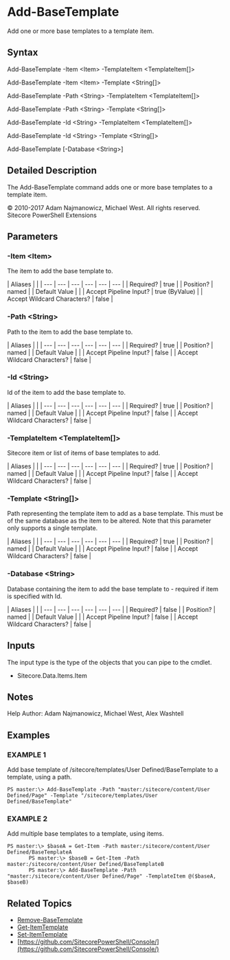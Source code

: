 # Add-BaseTemplate

Add one or more base templates to a template item.

## Syntax

Add-BaseTemplate -Item &lt;Item&gt; -TemplateItem &lt;TemplateItem\[\]&gt;

Add-BaseTemplate -Item &lt;Item&gt; -Template &lt;String\[\]&gt;

Add-BaseTemplate -Path &lt;String&gt; -TemplateItem &lt;TemplateItem\[\]&gt;

Add-BaseTemplate -Path &lt;String&gt; -Template &lt;String\[\]&gt;

Add-BaseTemplate -Id &lt;String&gt; -TemplateItem &lt;TemplateItem\[\]&gt;

Add-BaseTemplate -Id &lt;String&gt; -Template &lt;String\[\]&gt;

Add-BaseTemplate \[-Database &lt;String&gt;\]

## Detailed Description

The Add-BaseTemplate command adds one or more base templates to a template item.

© 2010-2017 Adam Najmanowicz, Michael West. All rights reserved. Sitecore PowerShell Extensions

## Parameters

### -Item  &lt;Item&gt;

The item to add the base template to.

| Aliases |  |
| --- | --- | --- | --- | --- | --- |
| Required? | true |
| Position? | named |
| Default Value |  |
| Accept Pipeline Input? | true \(ByValue\) |
| Accept Wildcard Characters? | false |

### -Path  &lt;String&gt;

Path to the item to add the base template to.

| Aliases |  |
| --- | --- | --- | --- | --- | --- |
| Required? | true |
| Position? | named |
| Default Value |  |
| Accept Pipeline Input? | false |
| Accept Wildcard Characters? | false |

### -Id  &lt;String&gt;

Id of the item to add the base template to.

| Aliases |  |
| --- | --- | --- | --- | --- | --- |
| Required? | true |
| Position? | named |
| Default Value |  |
| Accept Pipeline Input? | false |
| Accept Wildcard Characters? | false |

### -TemplateItem  &lt;TemplateItem\[\]&gt;

Sitecore item or list of items of base templates to add.

| Aliases |  |
| --- | --- | --- | --- | --- | --- |
| Required? | true |
| Position? | named |
| Default Value |  |
| Accept Pipeline Input? | false |
| Accept Wildcard Characters? | false |

### -Template  &lt;String\[\]&gt;

Path representing the template item to add as a base template. This must be of the same database as the item to be altered. Note that this parameter only supports a single template.

| Aliases |  |
| --- | --- | --- | --- | --- | --- |
| Required? | true |
| Position? | named |
| Default Value |  |
| Accept Pipeline Input? | false |
| Accept Wildcard Characters? | false |

### -Database  &lt;String&gt;

Database containing the item to add the base template to - required if item is specified with Id.

| Aliases |  |
| --- | --- | --- | --- | --- | --- |
| Required? | false |
| Position? | named |
| Default Value |  |
| Accept Pipeline Input? | false |
| Accept Wildcard Characters? | false |

## Inputs

The input type is the type of the objects that you can pipe to the cmdlet.

* Sitecore.Data.Items.Item 

## Notes

Help Author: Adam Najmanowicz, Michael West, Alex Washtell

## Examples

### EXAMPLE 1

Add base template of /sitecore/templates/User Defined/BaseTemplate to a template, using a path.

```text
PS master:\> Add-BaseTemplate -Path "master:/sitecore/content/User Defined/Page" -Template "/sitecore/templates/User Defined/BaseTemplate"
```

### EXAMPLE 2

Add multiple base templates to a template, using items.

```text
PS master:\> $baseA = Get-Item -Path master:/sitecore/content/User Defined/BaseTemplateA
       PS master:\> $baseB = Get-Item -Path master:/sitecore/content/User Defined/BaseTemplateB
       PS master:\> Add-BaseTemplate -Path "master:/sitecore/content/User Defined/Page" -TemplateItem @($baseA, $baseB)
```

## Related Topics

* [Remove-BaseTemplate](remove-basetemplate.md)
* [Get-ItemTemplate](get-itemtemplate.md)
* [Set-ItemTemplate](set-itemtemplate.md)
* [https://github.com/SitecorePowerShell/Console/](https://github.com/SitecorePowerShell/Console/) 

